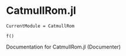 # CatmullRom.jl

```@meta
CurrentModule = CatmullRom
```

```@doc
f()
```

Documentation for CatmullRom.jl
(Documenter)
